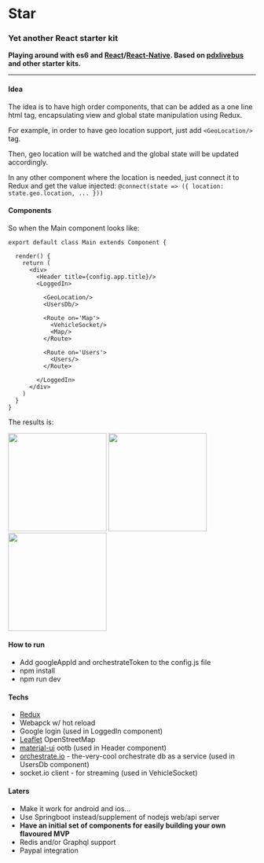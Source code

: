 # Star
### Yet another React starter kit

**Playing around with es6 and [React](https://facebook.github.io/react/)/[React-Native](https://facebook.github.io/react-native/). Based on [pdxlivebus](https://github.com/browniefed/pdxlivebus) and other starter kits.**

----

#### Idea

The idea is to have high order components, that can be added as a one line html tag,
encapsulating view and global state manipulation using Redux.

For example, in order to have geo location support, just add `<GeoLocation/>` tag.

Then, geo location will be watched and the global state will be updated accordingly.

In any other component where the location is needed, just connect it to Redux and get the value injected:
`
@connect(state => ({
  location: state.geo.location,
  ...
}))
`

#### Components
So when the Main component looks like:

```
export default class Main extends Component {

  render() {
    return (
      <div>
        <Header title={config.app.title}/>
        <LoggedIn>

          <GeoLocation/>
          <UsersDb/>

          <Route on='Map'>
            <VehicleSocket/>
            <Map/>
          </Route>

          <Route on='Users'>
            <Users/>
          </Route>

        </LoggedIn>
      </div>
    )
  }
}
```

The results is:

<img src="https://cloud.githubusercontent.com/assets/2588829/14859734/2f30efcc-0cae-11e6-916f-c686c36d26ec.png" width=200>

<img src="https://cloud.githubusercontent.com/assets/2588829/14859802/77da7ae0-0cae-11e6-8e08-8d094d97555b.png" width=200>

<img src="https://cloud.githubusercontent.com/assets/2588829/14859749/4049196a-0cae-11e6-948a-62a2c09f9650.png" width=200>

#### How to run
- Add googleAppId and orchestrateToken to the config.js file
- npm install
- npm run dev

#### Techs

- [Redux](https://github.com/reactjs/redux)
- Webapck w/ hot reload
- Google login (used in LoggedIn component)
- [Leaflet](http://leafletjs.com/) OpenStreetMap
- [material-ui](material-ui.com) ootb (used in Header component)
- [orchestrate.io](orchestrate.io) - the-very-cool orchestrate db as a service (used in UsersDb component)
- socket.io client - for streaming (used in VehicleSocket)


#### Laters
- Make it work for android and ios...
- Use Springboot instead/supplement of nodejs web/api server
- **Have an initial set of components for easily building your own flavoured MVP**
- Redis and/or Graphql support
- Paypal integration
